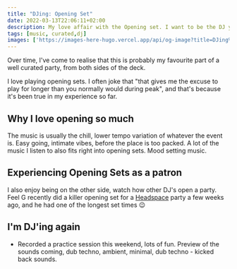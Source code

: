 ```yaml
---
title: "DJing: Opening Set"
date: 2022-03-13T22:06:11+02:00
description: My love affair with the Opening set. I want to be the DJ you think of when you think "I need a good opener for this event"
tags: [music, curated,dj]
images: ['https://images-here-hugo.vercel.app/api/og-image?title=DJing%3A%20Opening%20Set']
---
```


Over time, I've come to realise that this is probably my favourite part of a well curated party, from both sides of the deck.

I love playing opening sets. I often joke that "that gives me the excuse to play for longer than you normally would during peak", and that's because it's been true in my experience so far. 

## Why I love opening so much
The music is usually the chill, lower tempo variation of whatever the event is. Easy going, intimate vibes, before the place is too packed. A lot of the music I listen to also fits right into opening sets. Mood setting music.

## Experiencing Opening Sets as a patron
I also enjoy being on the other side, watch how other DJ's open a party. Feel G recently did a killer opening set for a [Headspace](https://www.mixcloud.com/HeadspaceZimbabwe/) party a few weeks ago, and he had one of the longest set times 😉

## I'm DJ'ing again
- Recorded a practice session this weekend, lots of fun. Preview of the sounds coming, dub techno, ambient, minimal, dub techno - kicked back sounds.